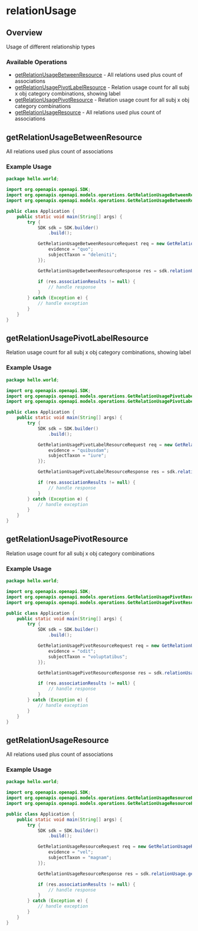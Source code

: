 # relationUsage

## Overview

Usage of different relationship types

### Available Operations

* [getRelationUsageBetweenResource](#getrelationusagebetweenresource) - All relations used plus count of associations
* [getRelationUsagePivotLabelResource](#getrelationusagepivotlabelresource) - Relation usage count for all subj x obj category combinations, showing label
* [getRelationUsagePivotResource](#getrelationusagepivotresource) - Relation usage count for all subj x obj category combinations
* [getRelationUsageResource](#getrelationusageresource) - All relations used plus count of associations

## getRelationUsageBetweenResource

All relations used plus count of associations

### Example Usage

```java
package hello.world;

import org.openapis.openapi.SDK;
import org.openapis.openapi.models.operations.GetRelationUsageBetweenResourceRequest;
import org.openapis.openapi.models.operations.GetRelationUsageBetweenResourceResponse;

public class Application {
    public static void main(String[] args) {
        try {
            SDK sdk = SDK.builder()
                .build();

            GetRelationUsageBetweenResourceRequest req = new GetRelationUsageBetweenResourceRequest("dignissimos", "neque") {{
                evidence = "quo";
                subjectTaxon = "deleniti";
            }};            

            GetRelationUsageBetweenResourceResponse res = sdk.relationUsage.getRelationUsageBetweenResource(req);

            if (res.associationResults != null) {
                // handle response
            }
        } catch (Exception e) {
            // handle exception
        }
    }
}
```

## getRelationUsagePivotLabelResource

Relation usage count for all subj x obj category combinations, showing label

### Example Usage

```java
package hello.world;

import org.openapis.openapi.SDK;
import org.openapis.openapi.models.operations.GetRelationUsagePivotLabelResourceRequest;
import org.openapis.openapi.models.operations.GetRelationUsagePivotLabelResourceResponse;

public class Application {
    public static void main(String[] args) {
        try {
            SDK sdk = SDK.builder()
                .build();

            GetRelationUsagePivotLabelResourceRequest req = new GetRelationUsagePivotLabelResourceRequest() {{
                evidence = "quibusdam";
                subjectTaxon = "iure";
            }};            

            GetRelationUsagePivotLabelResourceResponse res = sdk.relationUsage.getRelationUsagePivotLabelResource(req);

            if (res.associationResults != null) {
                // handle response
            }
        } catch (Exception e) {
            // handle exception
        }
    }
}
```

## getRelationUsagePivotResource

Relation usage count for all subj x obj category combinations

### Example Usage

```java
package hello.world;

import org.openapis.openapi.SDK;
import org.openapis.openapi.models.operations.GetRelationUsagePivotResourceRequest;
import org.openapis.openapi.models.operations.GetRelationUsagePivotResourceResponse;

public class Application {
    public static void main(String[] args) {
        try {
            SDK sdk = SDK.builder()
                .build();

            GetRelationUsagePivotResourceRequest req = new GetRelationUsagePivotResourceRequest() {{
                evidence = "odit";
                subjectTaxon = "voluptatibus";
            }};            

            GetRelationUsagePivotResourceResponse res = sdk.relationUsage.getRelationUsagePivotResource(req);

            if (res.associationResults != null) {
                // handle response
            }
        } catch (Exception e) {
            // handle exception
        }
    }
}
```

## getRelationUsageResource

All relations used plus count of associations

### Example Usage

```java
package hello.world;

import org.openapis.openapi.SDK;
import org.openapis.openapi.models.operations.GetRelationUsageResourceRequest;
import org.openapis.openapi.models.operations.GetRelationUsageResourceResponse;

public class Application {
    public static void main(String[] args) {
        try {
            SDK sdk = SDK.builder()
                .build();

            GetRelationUsageResourceRequest req = new GetRelationUsageResourceRequest() {{
                evidence = "vel";
                subjectTaxon = "magnam";
            }};            

            GetRelationUsageResourceResponse res = sdk.relationUsage.getRelationUsageResource(req);

            if (res.associationResults != null) {
                // handle response
            }
        } catch (Exception e) {
            // handle exception
        }
    }
}
```

